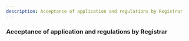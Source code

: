 ```yaml
---
description: Acceptance of application and regulations by Registrar
---
```


### Acceptance of application and regulations by Registrar

